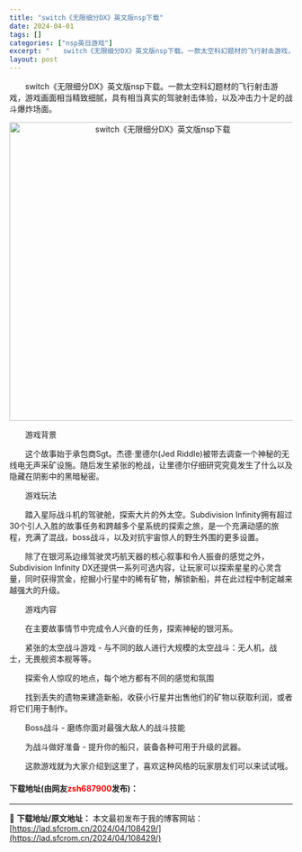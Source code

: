 ```yaml
---
title: "switch《无限细分DX》英文版nsp下载"
date: 2024-04-01
tags: []
categories: ["nsp英日游戏"]
excerpt: "　　switch《无限细分DX》英文版nsp下载。一款太空科幻题材的飞行射击游戏，游戏画面相当精致细腻，具有相当真实的驾驶射击体验，以及冲击力十足的战斗爆炸场面。 　　游戏背景 　　这个故事始于承包商Sgt。杰德&middot;里德尔(Jed Riddle)被带去调查一个神秘的无线电无声采矿设施。随&hellip;"
layout: post
---
```


 <p>　　switch《无限细分DX》英文版nsp下载。一款太空科幻题材的飞行射击游戏，游戏画面相当精致细腻，具有相当真实的驾驶射击体验，以及冲击力十足的战斗爆炸场面。</p> <p align="center"><img align="" border="0" src="https://lad.sfcrom.cn/wp-content/uploads/2024/04/20240401_660a30ecf270a.webp" width="530" alt="switch《无限细分DX》英文版nsp下载" /></p> <p>　　游戏背景</p> <p>　　这个故事始于承包商Sgt。杰德&middot;里德尔(Jed Riddle)被带去调查一个神秘的无线电无声采矿设施。随后发生紧张的枪战，让里德尔仔细研究究竟发生了什么以及隐藏在阴影中的黑暗秘密。</p> <p>　　游戏玩法</p> <p>　　踏入星际战斗机的驾驶舱，探索大片的外太空。Subdivision Infinity拥有超过30个引人入胜的故事任务和跨越多个星系统的探索之旅，是一个充满动感的旅程，充满了混战，boss战斗，以及对抗宇宙惊人的野生外围的更多设置。</p> <p>　　除了在银河系边缘驾驶灵巧航天器的核心叙事和令人振奋的感觉之外，Subdivision Infinity DX还提供一系列可选内容，让玩家可以探索星星的心灵含量，同时获得赏金，挖掘小行星中的稀有矿物，解锁新船，并在此过程中制定越来越强大的升级。</p> <p>　　游戏内容</p> <p>　　在主要故事情节中完成令人兴奋的任务，探索神秘的银河系。</p> <p>　　紧张的太空战斗游戏 - 与不同的敌人进行大规模的太空战斗：无人机，战士，无畏舰资本舰等等。</p> <p>　　探索令人惊叹的地点，每个地方都有不同的感觉和氛围</p> <p>　　找到丢失的遗物来建造新船，收获小行星并出售他们的矿物以获取利润，或者将它们用于制作。</p> <p>　　Boss战斗 - 磨练你面对最强大敌人的战斗技能</p> <p>　　为战斗做好准备 - 提升你的船只，装备各种可用于升级的武器。</p> <p>　　这款游戏就为大家介绍到这里了，喜欢这种风格的玩家朋友们可以来试试哦。</p> <p><h4>下载地址(由网友<font color="red">zsh687900</font>发布)：</h4></p> 

---
📖 **下载地址/原文地址：** 本文最初发布于我的博客网站：[https://lad.sfcrom.cn/2024/04/108429/](https://lad.sfcrom.cn/2024/04/108429/)
